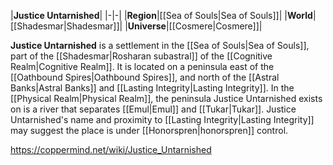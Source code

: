 |**Justice Untarnished**|
|-|-|
|**Region**|[[Sea of Souls\|Sea of Souls]]|
|**World**|[[Shadesmar\|Shadesmar]]|
|**Universe**|[[Cosmere\|Cosmere]]|

**Justice Untarnished** is a settlement in the [[Sea of Souls\|Sea of Souls]], part of the [[Shadesmar\|Rosharan subastral]] of the [[Cognitive Realm\|Cognitive Realm]]. It is located on a peninsula east of the [[Oathbound Spires\|Oathbound Spires]], and north of the [[Astral Banks\|Astral Banks]] and [[Lasting Integrity\|Lasting Integrity]]. In the [[Physical Realm\|Physical Realm]], the peninsula Justice Untarnished exists on is a river that separates [[Emul\|Emul]] and [[Tukar\|Tukar]].
Justice Untarnished's name and proximity to [[Lasting Integrity\|Lasting Integrity]] may suggest the place is under [[Honorspren\|honorspren]] control.



https://coppermind.net/wiki/Justice_Untarnished